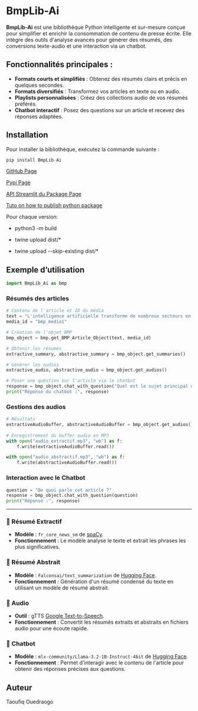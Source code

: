 # BmpLib-Ai

**BmpLib-Ai** est une bibliothèque Python intelligente et sur-mesure conçue pour simplifier et enrichir la consommation de contenu de presse écrite. Elle intègre des outils d'analyse avancés pour générer des résumés, des conversions texte-audio et une interaction via un chatbot.

## Fonctionnalités principales :

- **Formats courts et simplifiés** : Obtenez des résumés clairs et précis en quelques secondes.
- **Formats diversifiés** : Transformez vos articles en texte ou en audio.
- **Playlists personnalisées** : Créez des collections audio de vos résumés préférés.
- **Chatbot interactif** : Posez des questions sur un article et recevez des réponses adaptées.

## Installation

Pour installer la bibliothèque, exécutez la commande suivante :

```python
pip install BmpLib-Ai
```

[GitHub Page](https://github.com/Taoufiq-Ouedraogo/Brief-My-Press-AI-Library)

[Pypi Page](https://pypi.org/project/BmpLib-Ai/)


[API Streamlit du Package Page](https://brief-my-press-ai.streamlit.app/Use_Python_API)



[Tuto on how to publish python package](https://packaging.python.org/en/latest/tutorials/packaging-projects/)

Pour chaque version:
- python3 -m build

- twine upload dist/*
- twine upload --skip-existing dist/*


## Exemple d’utilisation

```python
import BmpLib_Ai as bmp
```


### Résumés des articles

```python
# Contenu de l'article et ID du média
text = "L'intelligence artificielle transforme de nombreux secteurs en facilitant les processus analytiques."
media_id = "bmp_media1"

# Création de l'objet BMP
bmp_object = bmp.get_BMP_Article_Object(text, media_id)

# Obtenir les résumés
extractive_summary, abstractive_summary = bmp_object.get_summaries()

# Générer les audios
extractive_audio, abstractive_audio = bmp_object.get_audios()

# Poser une question sur l'article via le chatbot
response = bmp_object.chat_with_question("Quel est le sujet principal de cet article ?")
print("Réponse du chatbot :", response)
```

### Gestions des audios
```python
# Résultats
extractiveAudioBuffer, abstractiveAudioBuffer = bmp_object.get_audios()
        
# Enregistrement du buffer audio en MP3
with open("audio_extractif.mp3", "wb") as f:
    f.write(extractiveAudioBuffer.read())

with open("audio_abstractif.mp3", "wb") as f:
    f.write(abstractiveAudioBuffer.read())
```


### Interaction avec le Chatbot
```python
question = "De quoi parle cet article ?"
response = bmp_object.chat_with_question(question)
print("Réponse :", response)
```



___

### 🔹 Résumé Extractif        

- **Modèle** : `fr_core_news_sm` de [spaCy](https://spacy.io/models/fr#fr_core_news_sm).
- **Fonctionnement** : Le modèle analyse le texte et extrait les phrases les plus significatives.



### 🔹 Résumé Abstrait

- **Modèle** : `Falconsai/text_summarization` de [Hugging Face](https://huggingface.co/Falconsai/text_summarization).
- **Fonctionnement** : Génération d'un résumé condensé du texte en utilisant un modèle de résumé abstrait.


### 🔹 Audio 

- **Outil** : gTTS [Google Text-to-Speech](https://gtts.readthedocs.io/en/latest/).
- **Fonctionnement** : Convertit les résumés extraits et abstraits en fichiers audio pour une écoute rapide.
 



### 🔹 Chatbot            

- **Modèle** : `mlx-community/Llama-3.2-1B-Instruct-4bit` de [Hugging Face](https://huggingface.co/mlx-community/Llama-3.2-1B-Instruct-4bit).
- **Fonctionnement** : Permet d'interagir avec le contenu de l'article pour obtenir des réponses précises aux questions.



## Auteur

Taoufiq Ouedraogo